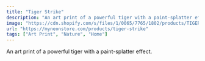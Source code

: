 ```yaml
---
title: "Tiger Strike"
description: "An art print of a powerful tiger with a paint-splatter effect."
image: "https://cdn.shopify.com/s/files/1/0065/7765/1802/products/TIGER-STRIKE-1.jpg?v=1603527888"
url: "https://myneonstore.com/products/tiger-strike"
tags: ["Art Print", "Nature", "Home"]
---
```


An art print of a powerful tiger with a paint-splatter effect.